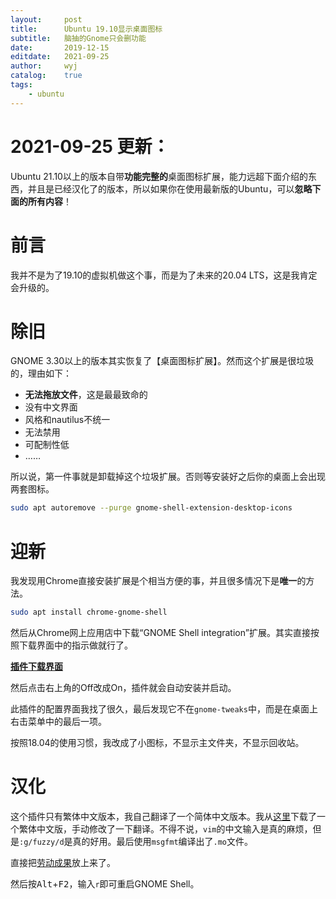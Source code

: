 ```yaml
---
layout:		post
title:		Ubuntu 19.10显示桌面图标
subtitle:	脑抽的Gnome只会删功能
date:		2019-12-15
editdate:	2021-09-25
author:		wyj
catalog:	true
tags:
    - ubuntu
---
```


# 2021-09-25 更新：

Ubuntu 21.10以上的版本自带**功能完整的**桌面图标扩展，能力远超下面介绍的东西，并且是已经汉化了的版本，所以如果你在使用最新版的Ubuntu，可以**忽略下面的所有内容**！

# 前言

我并不是为了19.10的虚拟机做这个事，而是为了未来的20.04 LTS，这是我肯定会升级的。

# 除旧

GNOME 3.30以上的版本其实恢复了【桌面图标扩展】。然而这个扩展是很垃圾的，理由如下：

- **无法拖放文件**，这是最最致命的
- 没有中文界面
- 风格和nautilus不统一
- 无法禁用
- 可配制性低
- ……

所以说，第一件事就是卸载掉这个垃圾扩展。否则等安装好之后你的桌面上会出现两套图标。

```bash
sudo apt autoremove --purge gnome-shell-extension-desktop-icons
```

# 迎新

我发现用Chrome直接安装扩展是个相当方便的事，并且很多情况下是**唯一**的方法。

```bash
sudo apt install chrome-gnome-shell 
```

然后从Chrome网上应用店中下载“GNOME Shell integration”扩展。其实直接按照下载界面中的指示做就行了。

[**插件下载界面**](https://extensions.gnome.org/extension/2087/desktop-icons-ng-ding/)

然后点击右上角的Off改成On，插件就会自动安装并启动。

此插件的配置界面我找了很久，最后发现它不在`gnome-tweaks`中，而是在桌面上右击菜单中的最后一项。

按照18.04的使用习惯，我改成了小图标，不显示主文件夹，不显示回收站。

# 汉化

这个插件只有繁体中文版本，我自己翻译了一个简体中文版本。我从[这里](https://gitlab.com/rastersoft/desktop-icons-ng/-/blob/master/po/zh_TW.po)下载了一个繁体中文版，手动修改了一下翻译。不得不说，`vim`的中文输入是真的麻烦，但是`:g/fuzzy/d`是真的好用。最后使用`msgfmt`编译出了`.mo`文件。

直接把[劳动成果](/files/ding.mo)放上来了。

然后按<kbd>Alt</kbd>+<kbd>F2</kbd>，输入`r`即可重启GNOME Shell。
